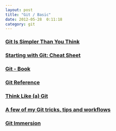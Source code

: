 ```yaml
---
layout: post
title: "Git / Basic"
date: 2012-05-28  0:11:18
category: git
---
```


### [Git Is Simpler Than You Think](http://nfarina.com/post/9868516270/git-is-simpler)

### [Starting with Git: Cheat Sheet](http://thinkvitamin.com/code/starting-with-git-cheat-sheet/)

### [Git - Book](http://git-scm.com/book)

### [Git Reference](http://gitref.org/)

### [Think Like (a) Git](http://think-like-a-git.net/)

### [A few of my Git tricks, tips and workflows](http://nuclearsquid.com/writings/git-tricks-tips-workflows/)

### [Git Immersion](http://gitimmersion.com/)
